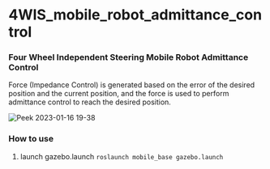 # 4WIS_mobile_robot_admittance_control

### Four Wheel Independent Steering Mobile Robot Admittance Control

Force (Impedance Control) is generated based on the error of the desired position and the current position, and the force is used to perform admittance control to reach the desired position.

![Peek 2023-01-16 19-38](https://user-images.githubusercontent.com/57741032/212660039-87f9a873-f2c9-44a0-93e1-81aa90d20c8c.gif)


### How to use
1. launch gazebo.launch
`roslaunch mobile_base gazebo.launch`
